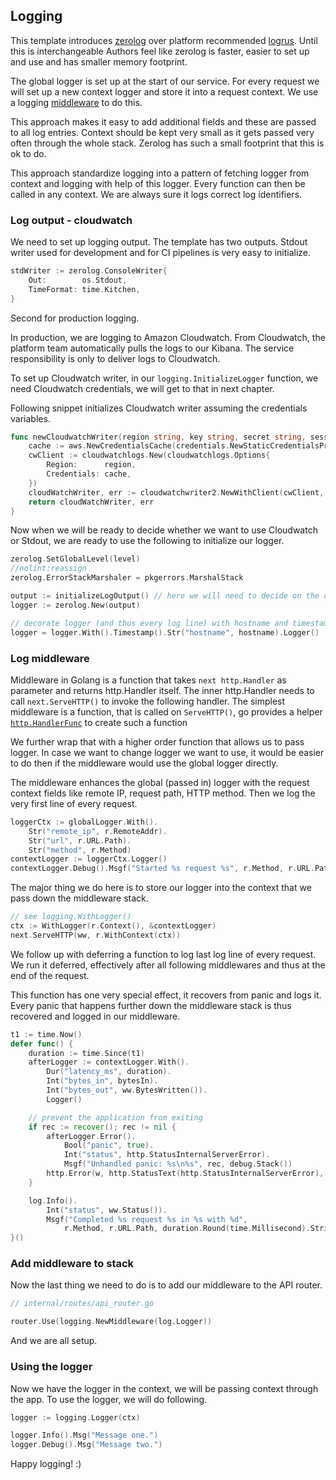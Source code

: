 ## Logging

This template introduces [zerolog](https://github.com/rs/zerolog) over platform recommended [logrus](https://github.com/sirupsen/logrus).
Until this is interchangeable Authors feel like zerolog is faster, easier to set up and use and has smaller memory footprint.

The global logger is set up at the start of our service.
For every request we will set up a new context logger and store it into a request context.
We use a logging [middleware](https://drstearns.github.io/tutorials/gomiddleware/) to do this.

This approach makes it easy to add additional fields and these are passed to all log entries.
Context should be kept very small as it gets passed very often through the whole stack.
Zerolog has such a small footprint that this is ok to do.

This approach standardize logging into a pattern of fetching logger from context and logging with help of this logger.
Every function can then be called in any context. We are always sure it logs correct log identifiers.

### Log output - cloudwatch

We need to set up logging output.
The template has two outputs.
Stdout writer used for development and for CI pipelines is very easy to initialize.

```go
stdWriter := zerolog.ConsoleWriter{
    Out:        os.Stdout,
    TimeFormat: time.Kitchen,
}
```

Second for production logging.

In production, we are logging to Amazon Cloudwatch.
From Cloudwatch, the platform team automatically pulls the logs to our Kibana.
The service responsibility is only to deliver logs to Cloudwatch.

To set up Cloudwatch writer, in our `logging.InitializeLogger` function,
we need Cloudwatch credentials, we will get to that in next chapter.


Following snippet initializes Cloudwatch writer assuming the credentials variables.

```go
func newCloudwatchWriter(region string, key string, secret string, session string, logGroup string, logStream string) (*io.Writer, error) {
	cache := aws.NewCredentialsCache(credentials.NewStaticCredentialsProvider(key, secret, session))
	cwClient := cloudwatchlogs.New(cloudwatchlogs.Options{
		Region:      region,
		Credentials: cache,
	})
    cloudWatchWriter, err := cloudwatchwriter2.NewWithClient(cwClient, 500*time.Millisecond, logGroup, logStream)
	return cloudWatchWriter, err
}
```

Now when we will be ready to decide whether we want to use Cloudwatch or Stdout,
we are ready to use the following to initialize our logger.

```go
zerolog.SetGlobalLevel(level)
//nolint:reassign
zerolog.ErrorStackMarshaler = pkgerrors.MarshalStack

output := initializeLogOutput() // here we will need to decide on the output used.
logger := zerolog.New(output)

// decorate logger (and thus every log line) with hostname and timestamp
logger = logger.With().Timestamp().Str("hostname", hostname).Logger()
```

### Log middleware

Middleware in Golang is a function that takes `next http.Handler` as parameter and returns http.Handler itself.
The inner http.Handler needs to call `next.ServeHTTP()` to invoke the following handler.
The simplest middleware is a function, that is called on `ServeHTTP()`,
go provides a helper [`http.HandlerFunc`](https://pkg.go.dev/net/http#HandlerFunc) to create such a function

We further wrap that with a higher order function that allows us to pass logger.
In case we want to change logger we want to use, it would be easier to do then if the middleware would use the global logger directly.

The middleware enhances the global (passed in) logger
with the request context fields like remote IP, request path, HTTP method.
Then we log the very first line of every request.

```go
loggerCtx := globalLogger.With().
    Str("remote_ip", r.RemoteAddr).
    Str("url", r.URL.Path).
    Str("method", r.Method)
contextLogger := loggerCtx.Logger()
contextLogger.Debug().Msgf("Started %s request %s", r.Method, r.URL.Path)
```

The major thing we do here is to store our logger into the context that we pass down the middleware stack.
```go
// see logging.WithLogger()
ctx := WithLogger(r.Context(), &contextLogger)
next.ServeHTTP(ww, r.WithContext(ctx))
```

We follow up with deferring a function to log last log line of every request.
We run it deferred, effectively after all following middlewares and thus at the end of the request.

This function has one very special effect, it recovers from panic and logs it.
Every panic that happens further down the middleware stack is thus recovered and logged in our middleware.

```go
t1 := time.Now()
defer func() {
    duration := time.Since(t1)
    afterLogger := contextLogger.With().
        Dur("latency_ms", duration).
        Int("bytes_in", bytesIn).
        Int("bytes_out", ww.BytesWritten()).
        Logger()

    // prevent the application from exiting
    if rec := recover(); rec != nil {
        afterLogger.Error().
            Bool("panic", true).
            Int("status", http.StatusInternalServerError).
            Msgf("Unhandled panic: %s\n%s", rec, debug.Stack())
        http.Error(w, http.StatusText(http.StatusInternalServerError), http.StatusInternalServerError)
    }

    log.Info().
        Int("status", ww.Status()).
        Msgf("Completed %s request %s in %s with %d",
            r.Method, r.URL.Path, duration.Round(time.Millisecond).String(), ww.Status())
}()
```

### Add middleware to stack

Now the last thing we need to do is to add our middleware to the API router.

```go
// internal/routes/api_router.go

router.Use(logging.NewMiddleware(log.Logger))
```

And we are all setup.

### Using the logger

Now we have the logger in the context, we will be passing context through the app.
To use the logger, we will do following.

```go
logger := logging.Logger(ctx)

logger.Info().Msg("Message one.")
logger.Debug().Msg("Message two.")
```

Happy logging! :)